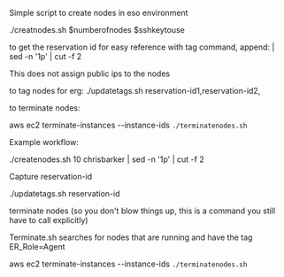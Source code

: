 Simple script to create nodes in eso environment

./creatnodes.sh $numberofnodes $sshkeytouse

to get the reservation id for easy reference with tag command, append: | sed -n '1p' | cut -f 2

This does not assign public ips to the nodes

to tag nodes for erg:
./updatetags.sh reservation-id1,reservation-id2,

to terminate nodes:

aws ec2 terminate-instances --instance-ids `./terminatenodes.sh`

Example workflow:


./createnodes.sh 10 chrisbarker | sed -n '1p' | cut -f 2

Capture reservation-id

./updatetags.sh reservation-id

terminate nodes (so you don't blow things up, this is a command you still have to call explicitly)

Terminate.sh searches for nodes that are running and have the tag ER\_Role=Agent

aws ec2 terminate-instances --instance-ids `./terminatenodes.sh`
